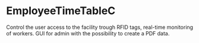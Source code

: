 # EmployeeTimeTableC
Control the user access to the facility trough RFID tags, real-time monitoring of workers.
GUI for admin with the possibility to create a PDF data.

